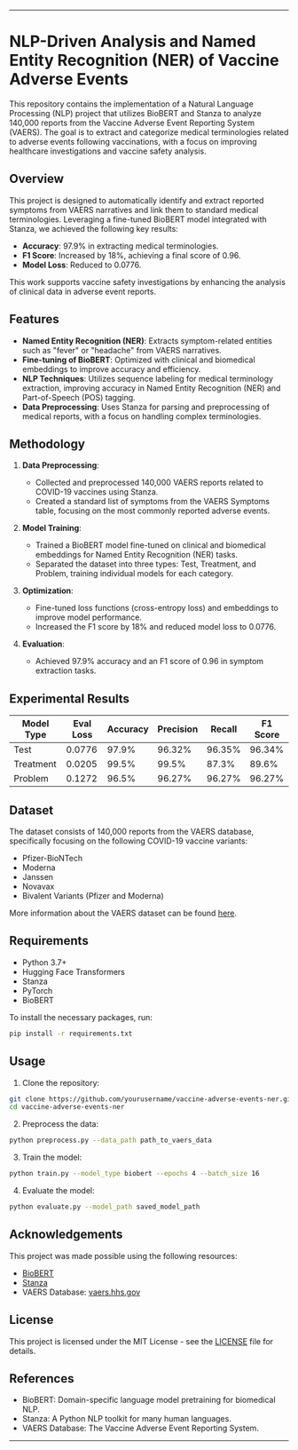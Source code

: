 ---

# NLP-Driven Analysis and Named Entity Recognition (NER) of Vaccine Adverse Events

This repository contains the implementation of a Natural Language Processing (NLP) project that utilizes BioBERT and Stanza to analyze 140,000 reports from the Vaccine Adverse Event Reporting System (VAERS). The goal is to extract and categorize medical terminologies related to adverse events following vaccinations, with a focus on improving healthcare investigations and vaccine safety analysis.

## Overview

This project is designed to automatically identify and extract reported symptoms from VAERS narratives and link them to standard medical terminologies. Leveraging a fine-tuned BioBERT model integrated with Stanza, we achieved the following key results:

- **Accuracy**: 97.9% in extracting medical terminologies.
- **F1 Score**: Increased by 18%, achieving a final score of 0.96.
- **Model Loss**: Reduced to 0.0776.

This work supports vaccine safety investigations by enhancing the analysis of clinical data in adverse event reports.

## Features

- **Named Entity Recognition (NER)**: Extracts symptom-related entities such as "fever" or "headache" from VAERS narratives.
- **Fine-tuning of BioBERT**: Optimized with clinical and biomedical embeddings to improve accuracy and efficiency.
- **NLP Techniques**: Utilizes sequence labeling for medical terminology extraction, improving accuracy in Named Entity Recognition (NER) and Part-of-Speech (POS) tagging.
- **Data Preprocessing**: Uses Stanza for parsing and preprocessing of medical reports, with a focus on handling complex terminologies.

## Methodology

1. **Data Preprocessing**:
    - Collected and preprocessed 140,000 VAERS reports related to COVID-19 vaccines using Stanza.
    - Created a standard list of symptoms from the VAERS Symptoms table, focusing on the most commonly reported adverse events.
    
2. **Model Training**:
    - Trained a BioBERT model fine-tuned on clinical and biomedical embeddings for Named Entity Recognition (NER) tasks.
    - Separated the dataset into three types: Test, Treatment, and Problem, training individual models for each category.
    
3. **Optimization**:
    - Fine-tuned loss functions (cross-entropy loss) and embeddings to improve model performance.
    - Increased the F1 score by 18% and reduced model loss to 0.0776.
    
4. **Evaluation**:
    - Achieved 97.9% accuracy and an F1 score of 0.96 in symptom extraction tasks.

## Experimental Results

| Model Type      | Eval Loss | Accuracy | Precision | Recall | F1 Score |
|-----------------|-----------|----------|-----------|--------|----------|
| Test            | 0.0776    | 97.9%    | 96.32%    | 96.35% | 96.34%   |
| Treatment       | 0.0205    | 99.5%    | 99.5%     | 87.3%  | 89.6%    |
| Problem         | 0.1272    | 96.5%    | 96.27%    | 96.27% | 96.27%   |

## Dataset

The dataset consists of 140,000 reports from the VAERS database, specifically focusing on the following COVID-19 vaccine variants:

- Pfizer-BioNTech
- Moderna
- Janssen
- Novavax
- Bivalent Variants (Pfizer and Moderna)

More information about the VAERS dataset can be found [here](https://vaers.hhs.gov/about.html).

## Requirements

- Python 3.7+
- Hugging Face Transformers
- Stanza
- PyTorch
- BioBERT

To install the necessary packages, run:

```bash
pip install -r requirements.txt
```

## Usage

1. Clone the repository:

```bash
git clone https://github.com/yourusername/vaccine-adverse-events-ner.git
cd vaccine-adverse-events-ner
```

2. Preprocess the data:

```bash
python preprocess.py --data_path path_to_vaers_data
```

3. Train the model:

```bash
python train.py --model_type biobert --epochs 4 --batch_size 16
```

4. Evaluate the model:

```bash
python evaluate.py --model_path saved_model_path
```

## Acknowledgements

This project was made possible using the following resources:
- [BioBERT](https://github.com/dmis-lab/biobert)
- [Stanza](https://stanfordnlp.github.io/stanza/)
- VAERS Database: [vaers.hhs.gov](https://vaers.hhs.gov/about.html)

## License

This project is licensed under the MIT License - see the [LICENSE](LICENSE) file for details.

## References

- BioBERT: Domain-specific language model pretraining for biomedical NLP.
- Stanza: A Python NLP toolkit for many human languages.
- VAERS Database: The Vaccine Adverse Event Reporting System.

---